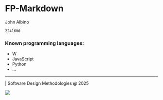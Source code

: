 # FP-Markdown

John Albino

`2241600`

### Known programming languages:

-   W
-   JavaScript
-   Python
-   ...

---

| Software Design Methodologies @ 2025

![](https://ead.ipleiria.pt/2024-25/pluginfile.php/1/core_admin/logocompact/300x300/1736865941/logo-ead.png)
